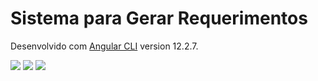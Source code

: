 # Sistema para Gerar Requerimentos

Desenvolvido com [Angular CLI](https://github.com/angular/angular-cli) version 12.2.7.

<img src="https://github.com/samuelfer/requerimento-app/blob/master/dashboard.png">
<img src="https://github.com/samuelfer/requerimento-app/blob/master/gerar-documentos.png">
<img src="https://github.com/samuelfer/requerimento-app/blob/master/preview.png">
